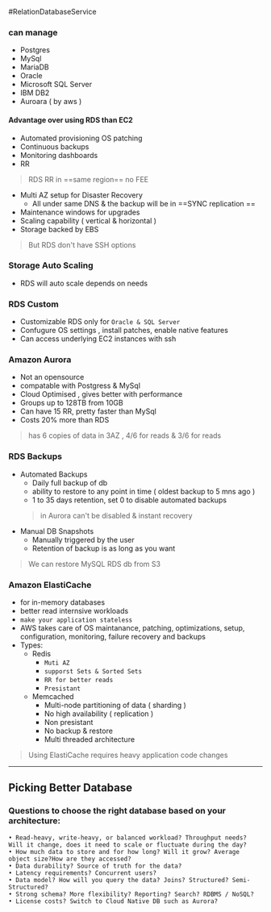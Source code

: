 #RelationDatabaseService

### can manage
- Postgres
- MySql
- MariaDB
- Oracle
- Microsoft SQL Server
- IBM DB2
- Auroara ( by aws )


#### Advantage over using RDS than EC2
- Automated provisioning OS patching
- Continuous backups
- Monitoring dashboards
- RR 
> RDS RR in ==same region== no FEE
- Multi AZ setup for Disaster Recovery
	- All under same DNS & the backup will be in ==SYNC replication ==
- Maintenance windows for upgrades
- Scaling capability ( vertical & horizontal )
- Storage backed by EBS

> But RDS don't have SSH options


### Storage Auto Scaling
- RDS will auto scale depends on needs 


### RDS Custom
- Customizable RDS only for `Oracle & SQL Server`
- Confugure OS settings , install patches, enable native features
- Can access underlying EC2 instances with ssh


### Amazon Aurora
- Not an opensource
- compatable with Postgress & MySql
- Cloud Optimised , gives better with performance
- Groups up to 128TB from 10GB
- Can have 15 RR, pretty faster than MySql
- Costs 20% more than RDS

> has 6 copies of data in 3AZ , 4/6 for reads & 3/6 for reads


### RDS Backups
- Automated Backups
	- Daily full backup of db
	- ability to restore to any point in time ( oldest backup to 5 mns ago )
	- 1 to 35 days retention, set 0 to disable automated backups
	> in Aurora can't be disabled & instant recovery
- Manual DB Snapshots
	- Manually triggered by the user
	- Retention of backup is as long as you want

> We can restore MySQL RDS db from S3



### Amazon ElastiCache 
- for in-memory databases
- better read internsive workloads
- `make your application stateless`
- AWS takes care of OS maintanance, patching, optimizations, setup, configuration, monitoring, failure recovery and backups
- Types: 
	- Redis
		- `Muti AZ`
		- `supporst Sets & Sorted Sets`
		- `RR for better reads`
		- `Presistant`
	- Memcached
		- Multi-node partitioning of data ( sharding )
		- No high availability ( replication )
		- Non presistant
		- No backup & restore
		- Multi threaded architecture

> Using ElastiCache requires heavy application code changes



---
## Picking Better Database
### Questions to choose the right database based on your architecture:
	• Read-heavy, write-heavy, or balanced workload? Throughput needs? Will it change, does it need to scale or fluctuate during the day?
	• How much data to store and for how long? Will it grow? Average object size?How are they accessed?
	• Data durability? Source of truth for the data?
	• Latency requirements? Concurrent users?
	• Data model? How will you query the data? Joins? Structured? Semi-Structured?
	• Strong schema? More flexibility? Reporting? Search? RDBMS / NoSQL?
	• License costs? Switch to Cloud Native DB such as Aurora?